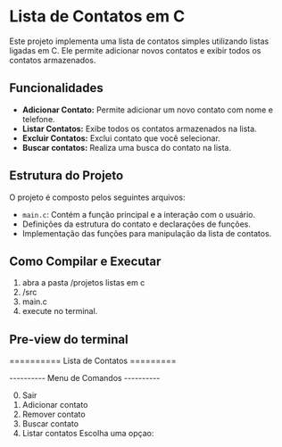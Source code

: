 # Lista de Contatos em C

Este projeto implementa uma lista de contatos simples utilizando listas ligadas em C. Ele permite adicionar novos contatos e exibir todos os contatos armazenados.

## Funcionalidades

- **Adicionar Contato:** Permite adicionar um novo contato com nome e telefone.
- **Listar Contatos:** Exibe todos os contatos armazenados na lista.
- **Excluir Contatos:** Exclui contato que você selecionar.
- **Buscar contatos:** Realiza uma busca do contato na lista.
  
## Estrutura do Projeto

O projeto é composto pelos seguintes arquivos:

- `main.c`: Contém a função principal e a interação com o usuário.
-  Definições da estrutura do contato e declarações de funções.
-  Implementação das funções para manipulação da lista de contatos.


## Como Compilar e Executar

1. abra a pasta /projetos listas em c
2. /src
3. main.c
4. execute no terminal.


## Pre-view do terminal

========== Lista de Contatos =========

---------- Menu de Comandos ----------

0. Sair
1. Adicionar contato
2. Remover contato
3. Buscar contato
4. Listar contatos
Escolha uma opçao: 

